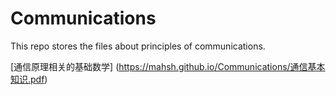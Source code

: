 # Communications
This repo stores the files about principles of communications.

[通信原理相关的基础数学] (https://mahsh.github.io/Communications/通信基本知识.pdf)
